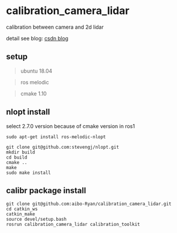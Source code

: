 # calibration_camera_lidar

calibration between camera and 2d lidar

detail see blog: [csdn blog](https://github.com/stevengj/nlopt)

## setup

> ubuntu 18.04

> ros melodic

> cmake 1.10

## nlopt install

select 2.7.0 version because of cmake version in ros1

```
sudo apt-get install ros-melodic-nlopt
```

```
git clone git@github.com:stevengj/nlopt.git
mkdir build
cd build
cmake ..
make
sudo make install
```

## calibr package install

```
git clone git@github.com:aibo-Ryan/calibration_camera_lidar.git
cd catkin_ws
catkin_make
source devel/setup.bash
rosrun calibration_camera_lidar calibration_toolkit
```

